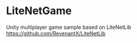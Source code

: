 # LiteNetGame
Unity multiplayer game sample based on LiteNetLib
https://github.com/RevenantX/LiteNetLib
